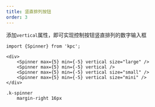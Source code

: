 ```yaml
---
title: 竖直排列按钮
order: 3
---
```


添加`vertical`属性，即可实现控制按钮竖直排列的数字输入框

```vdt
import {Spinner} from 'kpc';

<div>
    <Spinner max={5} min={-5} vertical size="large" />
    <Spinner max={5} min={-5} vertical />
    <Spinner max={5} min={-5} vertical size="small" />
    <Spinner max={5} min={-5} vertical size="mini" />
</div>
```

```styl
.k-spinner
    margin-right 16px
```

